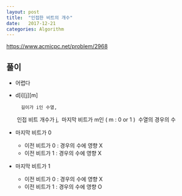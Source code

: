 ```yaml
---
layout: post
title:  "인접한 비트의 개수"
date:   2017-12-21
categories: Algorithm
---
```


<https://www.acmicpc.net/problem/2968>

## 풀이

- 어렵다

- d[i][j][m] 

		길이가 i인 수열, 
	​	인접 비트 개수가 j,
	​	마지막 비트가 m인 ( m : 0 or 1 )
	​	수열의 경우의 수
	
- 마지막 비트가 0
	
	- 이전 비트가 0 : 경우의 수에 영향 X
	- 이전 비트가 1 : 경우의 수에 영향 X

- 마지막 비트가 1

	- 이전 비트가 0 : 경우의 수에 영향 X
	- 이전 비트가 1 : 경우의 수에 영향 O

